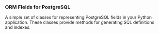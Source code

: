 ### ORM Fields for PostgreSQL

A simple set of classes for representing PostgreSQL fields in your Python application. These classes provide methods for generating SQL definitions and indexes.

